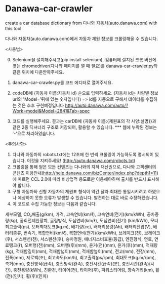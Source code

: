 # Danawa-car-crawler
create a car database dictionary from 다나와 자동차(auto.danawa.com) with this tool

다나와 자동차(auto.danawa.com)에서 자동차 제원 정보를 크롤링해올 수 있습니다.



<사용법>

0. Selenium을 설치해주시고(pip install selenium), 컴퓨터에 설치된 크롬 버전에 맞는 chromedriver(다나와 페이지를 열 때 필요)를 danawa-car-crawler.py와 같은 위치에 다운받아주세요. 
1. danawa-car-crawler.py를 코드 에디터로 열어주세요.
2. codeDB에 {자동차 이름:자동차 id} 순으로 입력하세요.
  (자동차 id는 차량별 정보 url의 'Model='뒤에 있는 숫자입니다)
  => id를 자동으로 구해서 데이터를 수집하는 것은 추후 구현예정입니다
  http://auto.danawa.com/auto/?Work=model&Model=2841&Tab=spec

3. 코드를 실행해주세요. 결과는 carDB에 {자동차 이름:{제원표의 각 사양:설명}}과 같은 2중 딕셔너리 구조로 저장되어, 활용할 수 있습니다.
  *** 웹에 누락된 정보는 '-'으로 처리하였습니다.



<주의사항>

1. 다나와 자동차의 robots.txt에는 12초에 한 번씩 크롤링이 가능하도록 명시되어 있습니다. 이것을 지켜주세요! (http://auto.danawa.com/robots.txt)
2. 크롤링을 통해 얻은 모든 컨텐츠는 다나와의 지적 재산권으로, 다나와 고객센터의 콘텐츠 이용안내(http://help.danawa.com/bizCenter/index.php?depth1=11)에 따르면 CCL 2.0에 따라 비상업적 용도로만 이용해야하며 출처를 반드시 표시해야 합니다.
3. 구형 자동차와 신형 자동차의 제원표 형식이 약간 달라 최대한 통일시키려고 하였으나 예상하지 못한 오류가 발생할 수 있습니다. 발견하는 대로 바로 수정하겠습니다.
4. 이 코드로 수집 가능한 정보는 다음과 같습니다.

  세부모델, CO₂배출(g/km), 가격, 고속연비(km/ℓ), 고속연비(전기)(km/kWh), 공차중량(kg), 공회전제한장치, 굴림방식, 도심연비(km/ℓ), 도심연비(전기)  (km/kWh), 모터최고출력(ps), 모터최대토크(kg.m), 배기량(cc), 배터리용량(Ah), 배터리전압(V), 배터리종류, 변속기, 복합연비(km/ℓ), 복합연비(전기)(km/kWh), 브레이크(전), 브레이크(후), 서스펜션(전), 서스펜션(후), 승차정원, 에너지소비효율(등급), 엔진형식, 연료, 연료탱크(ℓ), 오버행(전)(mm), 오버행(후)(mm), 윤거(전)(mm), 윤거(후)(mm), 적재량(kg), 적재함길이(mm), 적재함넓이(mm), 적재함높이(mm), 전고(mm), 전장(mm), 전폭(mm), 제로백(초), 최고속도(km/h), 최고출력(ps/rpm), 최대토크(kg.m/rpm), 축거(mm), 충전방식(급속), 충전방식(완속), 충전시간(급속)(분), 충전시간(완속)(시간), 충전용량(kWh), 친환경, 타이어(전), 타이어(후), 파워스티어링, 항속거리(km), 휠(전)(인치), 휠(후)(인치)






